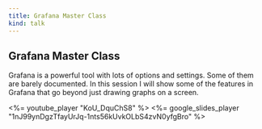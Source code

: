 ```yaml
---
title: Grafana Master Class
kind: talk
---
```


## Grafana Master Class

Grafana is a powerful tool with lots of options and settings. Some of them are
barely documented. In this session I will show some of the features in Grafana
that go beyond just drawing graphs on a screen.

<%= youtube_player "KoU_DquChS8" %>
<%= google_slides_player "1nJ99ynDgzTfayUrJq-1nts56kUvkOLbS4zvN0yfgBro" %>
